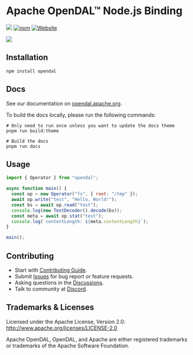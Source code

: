# Apache OpenDAL™ Node.js Binding

![](https://img.shields.io/badge/status-released-blue)
[![npm](https://img.shields.io/npm/v/opendal.svg?logo=npm)](https://www.npmjs.com/package/opendal)
[![Website](https://img.shields.io/badge/opendal-OpenDAL_Website-red?logo=Apache&logoColor=red)](https://opendal.apache.org/docs/nodejs/)

![](https://github.com/apache/incubator-opendal/assets/5351546/87bbf6e5-f19e-449a-b368-3e283016c887)

## Installation

```shell
npm install opendal
```

## Docs

See our documentation on [opendal.apache.org](https://opendal.apache.org/docs/nodejs/).

To build the docs locally, please run the following commands:

```shell
# Only need to run once unless you want to update the docs theme
pnpm run build:theme

# Build the docs
pnpm run docs
```

## Usage

```javascript
import { Operator } from "opendal";

async function main() {
  const op = new Operator("fs", { root: "/tmp" });
  await op.write("test", "Hello, World!");
  const bs = await op.read("test");
  console.log(new TextDecoder().decode(bs));
  const meta = await op.stat("test");
  console.log(`contentLength: ${meta.contentLength}`);
}

main();
```

## Contributing

- Start with [Contributing Guide](CONTRIBUTING.md).
- Submit [Issues](https://github.com/apache/incubator-opendal/issues/new) for bug report or feature requests.
- Asking questions in the [Discussions](https://github.com/apache/incubator-opendal/discussions/new?category=q-a).
- Talk to community at [Discord](https://discord.gg/XQy8yGR2dg).

## Trademarks & Licenses

Licensed under the Apache License, Version 2.0: http://www.apache.org/licenses/LICENSE-2.0

Apache OpenDAL, OpenDAL, and Apache are either registered trademarks or trademarks of the Apache Software Foundation.
